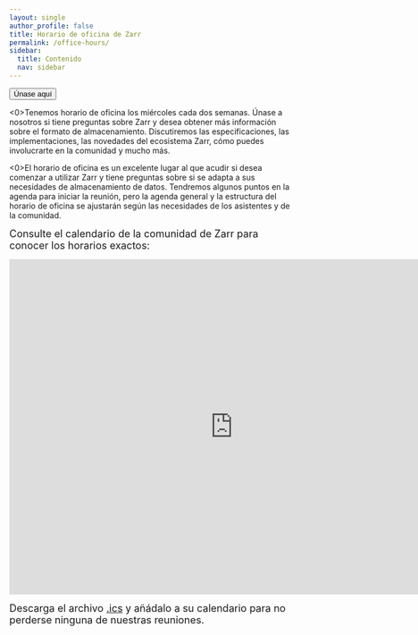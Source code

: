 ```yaml
---
layout: single
author_profile: false
title: Horario de oficina de Zarr
permalink: /office-hours/
sidebar:
  title: Contenido
  nav: sidebar
---
```


<button type="button" name="office-hours" class="btn" onclick="window.open('https://us06web.zoom.us/j/83046491212?pwd=MV5dMCnYIy6E57Rn8IpmwasLX27wOd.1');">Únase aquí</button>

<p><0>Tenemos horario de oficina los miércoles cada dos semanas. Únase a nosotros si tiene preguntas sobre Zarr y desea obtener más información sobre el formato de almacenamiento. Discutiremos las especificaciones, las implementaciones, las novedades del ecosistema Zarr, cómo puedes involucrarte en la comunidad y mucho más.</font></p>

<p><0>El horario de oficina es un excelente lugar al que acudir si desea comenzar a utilizar Zarr y tiene preguntas sobre si se adapta a sus necesidades de almacenamiento de datos. Tendremos algunos puntos en la agenda para iniciar la reunión, pero la agenda general y la estructura del horario de oficina se ajustarán según las necesidades de los asistentes y de la comunidad.</font></p>

<p><font size="4">Consulte el calendario de la comunidad de Zarr para conocer los horarios exactos:</font></p>

<iframe id="calendariframe" src="https://calendar.google.com/calendar/embed?ctz=local&src=c_ba2k79i3u0lkf49vo0jre27j14%40group.calendar.google.com&ctz=Europe%2FBerlin" style="border: 0" width="800" height="600" frameborder="0" scrolling="no"></iframe> <script>document.getElementById("calendariframe").src = document.getElementById("calendariframe").src.replace("ctz=local", "ctz=" + Intl.DateTimeFormat().resolvedOptions().timeZone)</script> 

<font size="4">Descarga el archivo <a href="https://calendar.google.com/calendar/ical/c_ba2k79i3u0lkf49vo0jre27j14%40group.calendar.google.com/public/basic.ics">.ics</a> y añádalo a su calendario para no perderse ninguna de nuestras reuniones.</font>
